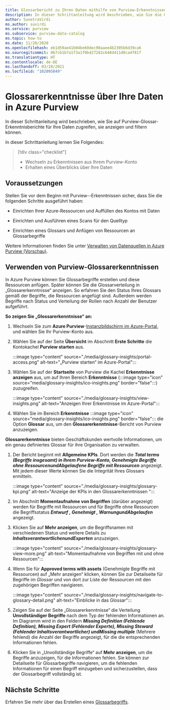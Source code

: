 ```yaml
---
title: Glossarbericht zu Ihren Daten mithilfe von Purview-Erkenntnissen
description: In dieser Schrittanleitung wird beschrieben, wie Sie die Glossarberichterstellung mit Purview-Erkenntnissen für Ihre Daten anzeigen und verwenden können.
author: SunetraVirdi
ms.author: suvirdi
ms.service: purview
ms.subservice: purview-data-catalog
ms.topic: how-to
ms.date: 11/20/2020
ms.openlocfilehash: eb1d59ae41b04be60dec90aaee4b2305b6d39ca6
ms.sourcegitcommit: 867cb1b7a1f3a1f0b427282c648d411d0ca4f81f
ms.translationtype: HT
ms.contentlocale: de-DE
ms.lasthandoff: 03/20/2021
ms.locfileid: "102095849"
---
```

# <a name="glossary-insights-on-your-data-in-azure-purview"></a>Glossarerkenntnisse über Ihre Daten in Azure Purview

In dieser Schrittanleitung wird beschrieben, wie Sie auf Purview-Glossar-Erkenntnisberichte für Ihre Daten zugreifen, sie anzeigen und filtern können.

In dieser Schrittanleitung lernen Sie Folgendes:

> [!div class="checklist"]
> - Wechseln zu Erkenntnissen aus Ihrem Purview-Konto
> - Erhalten eines Überblicks über Ihre Daten

## <a name="prerequisites"></a>Voraussetzungen

Stellen Sie vor dem Beginn mit Purview--Erkenntnissen sicher, dass Sie die folgenden Schritte ausgeführt haben:

- Einrichten Ihrer Azure-Ressourcen und Auffüllen des Kontos mit Daten

- Einrichten und Ausführen eines Scans für den Quelltyp

- Einrichten eines Glossars und Anfügen von Ressourcen an Glossarbegriffe

Weitere Informationen finden Sie unter [Verwalten von Datenquellen in Azure Purview (Vorschau)](manage-data-sources.md).

## <a name="use-purview-glossary-insights"></a>Verwenden von Purview-Glossarerkenntnissen

In Azure Purview können Sie Glossarbegriffe erstellen und diese Ressourcen anfügen. Später können Sie die Glossarverteilung in „Glossarerkenntnisse“ anzeigen. So erfahren Sie den Status Ihres Glossars gemäß der Begriffe, die Ressourcen angefügt sind. Außerdem werden Begriffe nach Status und Verteilung der Rollen nach Anzahl der Benutzer aufgeführt.

**So zeigen Sie „Glossarerkenntnisse“ an:**

1. Wechseln Sie zum **Azure Purview**-[Instanzbildschirm im Azure-Portal](https://aka.ms/purviewportal), und wählen Sie Ihr Purview-Konto aus.

1. Wählen Sie auf der Seite **Übersicht** im Abschnitt **Erste Schritte** die Kontokachel **Purview starten** aus.

   :::image type="content" source="./media/glossary-insights/portal-access.png" alt-text="„Purview starten“ im Azure-Portal":::

1. Wählen Sie auf der **Startseite** von Purview die Kachel **Erkenntnisse anzeigen** aus, um auf Ihren Bereich **Erkenntnisse** (:::image type="icon" source="media/glossary-insights/ico-insights.png" border="false":::) zuzugreifen.

   :::image type="content" source="./media/glossary-insights/view-insights.png" alt-text="Anzeigen Ihrer Erkenntnisse im Azure-Portal":::

1. Wählen Sie im Bereich **Erkenntnisse** :::image type="icon" source="media/glossary-insights/ico-insights.png" border="false"::: die Option **Glossar** aus, um den **Glossarerkenntnisse**-Bericht von Purview anzuzeigen.

**Glossarerkenntnisse** bieten Geschäftskunden wertvolle Informationen, um ein genau definiertes Glossar für ihre Organisation zu verwalten.

1. Der Bericht beginnt mit **Allgemeine KPIs**. Dort werden die **_Total terms_ *(Begriffe insgesamt) in Ihrem Purview-Konto,* _Genehmigte Begriffe ohne Ressourcen_*und*_Abgelaufene Begriffe mit Ressourcen_** angezeigt. Mit jedem dieser Werte können Sie die Integrität Ihres Glossars ermitteln.

   :::image type="content" source="./media/glossary-insights/glossary-kpi.png" alt-text="Anzeige der KPIs in den Glossarerkenntnissen "::: 


2. Im Abschnitt **Momentaufnahme von Begriffen** (darüber angezeigt) werden für Begriffe mit Ressourcen und für Begriffe ohne Ressourcen die Begriffsstatus **_Entwurf_ *,* _Genehmigt_ *,* _Warnung_*und*_Abgelaufen_** angezeigt.

3. Klicken Sie auf **Mehr anzeigen**, um die Begriffsnamen mit verschiedenen Status und weitere Details zu  **_Inhaltsverantwortlichen_*und*_Experten_** anzuzeigen. 

   :::image type="content" source="./media/glossary-insights/glossary-view-more.png" alt-text="Momentaufnahme von Begriffen mit und ohne Ressourcen":::  

4. Wenn Sie für **Approved terms with assets** (Genehmigte Begriffe mit Ressourcen) auf „Mehr anzeigen“ klicken, können Sie zur Detailseite für Begriffe im *Glossar* und von dort zur Liste der Ressourcen mit den zugehörigen Begriffen navigieren. 

   :::image type="content" source="./media/glossary-insights/navigate-to-glossary-detail.png" alt-text="Einblicke in das Glossar"::: 

4. Zeigen Sie auf der Seite „Glossarerkenntnisse“ die Verteilung **Unvollständiger Begriffe** nach dem Typ der fehlenden Informationen an. Im Diagramm wird in den Feldern **_Missing Definition_ *(Fehlende Definition),* _Missing Expert_ *(Fehlender Experte),* _Missing Steward_ *(Fehlender Inhaltsverantwortlicher) und*_Missing multiple_**  (Mehrere fehlend) die Anzahl der Begriffe angezeigt, für die die entsprechenden Informationen fehlen.

1. Klicken Sie in „Unvollständige Begriffe“ auf **Mehr anzeigen**, um die Begriffe anzuzeigen, für die Informationen fehlen. Sie können zur Detailseite für Glossarbegriffe navigieren, um die fehlenden Informationen für einen Begriff einzugeben und sicherzustellen, dass der Glossarbegriff vollständig ist.

## <a name="next-steps"></a>Nächste Schritte

Erfahren Sie mehr über das Erstellen eines [Glossarbegriffs](./how-to-create-import-export-glossary.md).